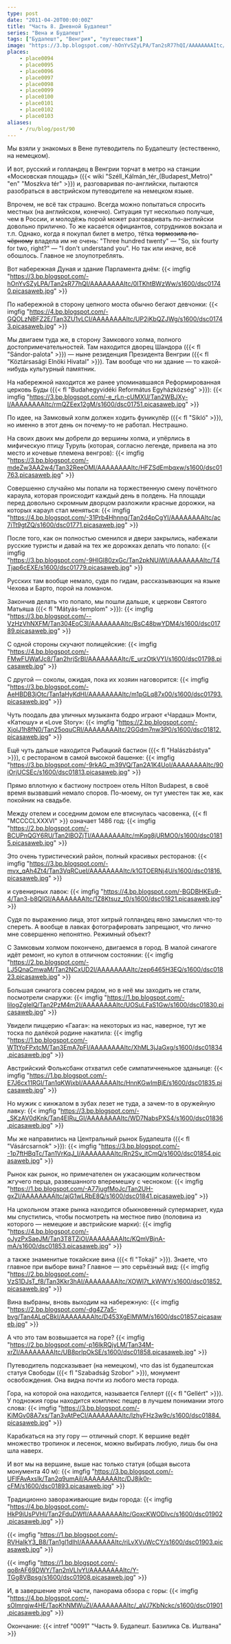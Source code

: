```yaml
---
type: post
date: "2011-04-20T00:00:00Z"
title: "Часть 8. Дневной Будапешт"
series: "Вена и Будапешт"
tags: ["Будапешт", "Венгрия", "путешествия"]
image: "https://3.bp.blogspot.com/-hOnYvSZyLPA/Tan2sR77hQI/AAAAAAAAItc/0lTKhtBWzWw/s1600/dsc01740.picasaweb.jpg"
places:
    - place0094
    - place0095
    - place0096
    - place0097
    - place0098
    - place0099
    - place0100
    - place0101
    - place0102
    - place0103
aliases:
    - /ru/blog/post/90
---
```


Мы взяли у знакомых в Вене путеводитель по Будапешту (естественно, на немецком).

И вот, русский и голландец в Венгрии торчат в метро на станции «Московская площадь» ({{< wiki "Széll_Kálmán_tér_(Budapest_Metro)" "en" "Moszkva tér" >}}) и, разговаривая по-английски, пытаются разобраться в австрийском путеводителе на немецком языке.

<!--more-->

Впрочем, не всё так страшно. Всегда можно попытаться спросить местных (на английском, конечно). Ситуация тут несколько получше, чем в России, и молодёжь порой может разговаривать по-английски довольно прилично. То же касается официантов, сотрудников вокзала и т.п. Однако, когда я покупал билет в метро, тётка ~~тормозила по-чёрному~~ владела им не очень: "Three hundred twenty" — "So, six fourty for two, right?" — "I don't understand you". Но так или иначе, всё обошлось. Главное не злоупотреблять.

Вот набережная Дуная и здание Парламента днём:
{{< imgfig "https://3.bp.blogspot.com/-hOnYvSZyLPA/Tan2sR77hQI/AAAAAAAAItc/0lTKhtBWzWw/s1600/dsc01740.picasaweb.jpg" >}}

По набережной в сторону цепного моста обычно бегают девчонки:
{{< imgfig "https://4.bp.blogspot.com/-GQOLzNBFZ2E/Tan3ZU1vLCI/AAAAAAAAItc/UP2jKbQZJWg/s1600/dsc01743.picasaweb.jpg" >}}

Мы двигаем туда же, в сторону Замкового холма, полного достопримечательностей. Там находится дворец Шандора ({{< fl "Sándor-palota" >}}) — ныне резиденция Президента Венгрии ({{< fl "Köztársasági Elnöki Hivatal" >}}). Там вообще что ни здание — то какой-нибудь культурный памятник.

На набережной находится же ранее упоминавшаяся Реформированная церковь Буды ({{< fl "Budahegyvidéki Református Egyházközség" >}}):
{{< imgfig "https://3.bp.blogspot.com/-e_rLn-cUMXU/Tan2WBJXy-I/AAAAAAAAItc/rmQZEex12gM/s1600/dsc01751.picasaweb.jpg" >}}

По идее, на Замковый холм должен ходить фуникулёр ({{< fl "Sikló" >}}), но именно в этот день он почему-то не работал. Нестрашно.

На своих двоих мы добрели до вершины холма, и упёрлись в мифическую птицу Туруль (которая, согласно легенде, привела на это место и кочевые племена венгров):
{{< imgfig "https://3.bp.blogspot.com/-mdeZw3AA2w4/Tan32ReeOMI/AAAAAAAAItc/HFZSdEmbqxw/s1600/dsc01763.picasaweb.jpg" >}}

Совершенно случайно мы попали на торжественную смену почётного караула, которая происходит каждый день в полдень. На площади перед довольно скромным дворцом разложили красные дорожки, на которых караул стал меняться:
{{< imgfig "https://4.bp.blogspot.com/-31Prb4Hhnng/Tan2d4pCgYI/AAAAAAAAItc/ac7iTt9gtZQ/s1600/dsc01771.picasaweb.jpg" >}}

После того, как он полностью сменился и двери закрылись, набежали русские туристы и давай на тех же дорожках делать что попало:
{{< imgfig "https://3.bp.blogspot.com/-9HlGl80zxGc/Tan2pkNUiWI/AAAAAAAAItc/T4Tjap6cEXE/s1600/dsc01779.picasaweb.jpg" >}}

Русских там вообще немало, судя по гидам, рассказывающих на языке Чехова и Барто, порой на ломаном.

Закончив делать что попало, мы пошли дальше, к церкови Святого Матьяша ({{< fl "Mátyás-templom" >}}):
{{< imgfig "https://3.bp.blogspot.com/--VzHzVhNXFM/Tan304EoC3I/AAAAAAAAItc/BsC48bwYDM4/s1600/dsc01789.picasaweb.jpg" >}}

С одной стороны скучают полицейские:
{{< imgfig "https://4.bp.blogspot.com/-FMwFUWafJc8/Tan2hrjSrBI/AAAAAAAAItc/E_urzOtkVYI/s1600/dsc01798.picasaweb.jpg" >}}

С другой — соколы, ожидая, пока их хозяин наговорится:
{{< imgfig "https://3.bp.blogspot.com/-AeHBDB3jOtc/Tan1aHyKdHI/AAAAAAAAItc/m1pGLq87x00/s1600/dsc01793.picasaweb.jpg" >}}

Чуть поодаль два уличных музыканта бодро играют «Чардаш» Монти, «Катюшу» и «Love Story»:
{{< imgfig "https://2.bp.blogspot.com/-XjolJ1h8fN0/Tan25oquCRI/AAAAAAAAItc/2GGdm7nw3P0/s1600/dsc01812.picasaweb.jpg" >}}

Ещё чуть дальше находится Рыбацкий бастион ({{< fl "Halászbástya" >}}), с рестораном в самой высокой башенке:
{{< imgfig "https://3.bp.blogspot.com/-9rkAG_m39VQ/Tan2A1K4UoI/AAAAAAAAItc/90iOrjUCSEc/s1600/dsc01813.picasaweb.jpg" >}}

Прямо вплотную к бастиону построен отель Hilton Budapest, в своё время вызвавший немало споров. По-моему, он тут уместен так же, как покойник на свадьбе.

Между отелем и соседним домом еле втиснулась часовенка, {{< fl "MCCCCLXXXVI" >}} означает 1486 год:
{{< imgfig "https://2.bp.blogspot.com/-BCUPnQGY6RU/Tan2IBOZjTI/AAAAAAAAItc/mKqg8jURMO0/s1600/dsc01815.picasaweb.jpg" >}}

Это очень туристический район, полный красивых ресторанов:
{{< imgfig "https://3.bp.blogspot.com/-mvx_qAh4Zt4/Tan3VqRCueI/AAAAAAAAItc/k1GTOERNj4U/s1600/dsc01816.picasaweb.jpg" >}}

и сувенирных лавок:
{{< imgfig "https://4.bp.blogspot.com/-BGDBHKEu9-4/Tan3-b8QlGI/AAAAAAAAItc/1Z8Ktsuz_t0/s1600/dsc01821.picasaweb.jpg" >}}

Судя по выражению лица, этот хитрый голландец явно замыслил что-то спереть. А вообще в лавках фотографировать запрещают, что лично мне совершенно непонятно. Режимный объект?

С Замковым холмом покончено, двигаемся в город. В малой синагоге идёт ремонт, но купол в отличном состоянии:
{{< imgfig "https://2.bp.blogspot.com/-LJ5QnaCmwaM/Tan2NCxUD2I/AAAAAAAAItc/zep6465H3EQ/s1600/dsc01823.picasaweb.jpg" >}}

Большая синагога совсем рядом, но в неё мы заходить не стали, посмотрели снаружи:
{{< imgfig "https://1.bp.blogspot.com/-IilogZglelQ/Tan2PzM4m2I/AAAAAAAAItc/UOSuLFaS1Gw/s1600/dsc01830.picasaweb.jpg" >}}

Увидели пиццерию «Гаага»: на некоторых из нас, наверное, тут же тоска по далёкой родине накатила:
{{< imgfig "https://1.bp.blogspot.com/-WTtYoFPxtcM/Tan3EmA7pFI/AAAAAAAAItc/XhML3jJaGxg/s1600/dsc01834.picasaweb.jpg" >}}

Австрийский Фольксбанк отхватил себе симпатичненькое зданьице:
{{< imgfig "https://1.bp.blogspot.com/-E7J6cx11RGI/Tan1qKWjxbI/AAAAAAAAItc/HnnKGwImBjE/s1600/dsc01835.picasaweb.jpg" >}}

Но мужик с кинжалом в зубах лезет не туда, а зачем-то в оружейную лавку:
{{< imgfig "https://3.bp.blogspot.com/-_SKzAV0dKnk/Tan4EIRu_GI/AAAAAAAAItc/WD7NabsPXS4/s1600/dsc01836.picasaweb.jpg" >}}

Мы же направились на Центральный рынок Будапешта ({{< fl "Vásárcsarnok" >}}):
{{< imgfig "https://3.bp.blogspot.com/--1p7ftHBqTc/Tan1VrKqJ_I/AAAAAAAAItc/Rn2Sv_itCmQ/s1600/dsc01854.picasaweb.jpg" >}}

Рынок как рынок, но примечателен он ужасающим количеством жгучего перца, развешанного вперемешку с чесноком:
{{< imgfig "https://1.bp.blogspot.com/-A77jugfMoJc/Tan2UH-gxZI/AAAAAAAAItc/ajG1wLRbE8Q/s1600/dsc01841.picasaweb.jpg" >}}

На цокольном этаже рынка находится обыкновенный супермаркет, куда мы спустились, чтобы посмотреть на местное пиво (половина из которого — немецкие и австрийские марки):
{{< imgfig "https://4.bp.blogspot.com/-oJyzPxSaeJM/Tan3T8TZiOI/AAAAAAAAItc/KQmVBjnA-mA/s1600/dsc01853.picasaweb.jpg" >}}

а также знаменитые токайские вина ({{< fl "Tokaji" >}}). Знаете, что главное при выборе вина? Главное — это серьёзный вид:
{{< imgfig "https://2.bp.blogspot.com/-VzS1DJsT_f8/Tan3Kkr3hAI/AAAAAAAAItc/XOWl7t_kWWY/s1600/dsc01852.picasaweb.jpg" >}}

Вина выбраны, вновь выходим на набережную:
{{< imgfig "https://2.bp.blogspot.com/-dg4Z7a5-bvg/Tan4ALqCBkI/AAAAAAAAItc/D453XgElMWM/s1600/dsc01857.picasaweb.jpg" >}}

А что это там возвышается на горе?
{{< imgfig "https://2.bp.blogspot.com/-p16IkRQjyLM/Tan34M-xrZI/AAAAAAAAItc/UB8prIpOkSE/s1600/dsc01858.picasaweb.jpg" >}}

Путеводитель подсказывает (на немецком), что das ist будапештская статуя Свободы ({{< fl "Szabadság Szobor" >}}), монумент освобождения. Она видна почти из любого места города.

Гора, на которой она находится, называется Геллерт ({{< fl "Gellért" >}}). У подножия горы находится комплекс пещер в лучшем понимании этого слова:
{{< imgfig "https://3.bp.blogspot.com/-KiMGv08A7xs/Tan3vAtPeCI/AAAAAAAAItc/lzhyFHz3w9c/s1600/dsc01884.picasaweb.jpg" >}}

Карабкаться на эту гору — отличный спорт. К вершине ведёт множество тропинок и лесенок, можно выбирать любую, лишь бы она шла наверх.

И вот мы на вершине, выше нас только статуя (общая высота монумента 40 м):
{{< imgfig "https://3.bp.blogspot.com/-UFIFAvAxsIk/Tan2q9umAiI/AAAAAAAAItc/DJ8jk0r-cFM/s1600/dsc01893.picasaweb.jpg" >}}

Традиционно завораживающие виды города:
{{< imgfig "https://4.bp.blogspot.com/-HkP9iUsPVHI/Tan2FduDWfI/AAAAAAAAItc/GoxcKWODIvc/s1600/dsc01902.picasaweb.jpg" >}}

{{< imgfig "https://1.bp.blogspot.com/-RVHaIkY3_B8/Tan1gl1dIhI/AAAAAAAAItc/riLvXVuWcCY/s1600/dsc01903.picasaweb.jpg" >}}

{{< imgfig "https://1.bp.blogspot.com/-qo8rAF69DWY/Tan2nVLIvYI/AAAAAAAAItc/Y-TGg8VBpsg/s1600/dsc01908.picasaweb.jpg" >}}

И, в завершение этой части, панорама обзора с горы:
{{< imgfig "https://4.bp.blogspot.com/-sOImrgjw4HE/TaoKhNMWuZI/AAAAAAAAItc/_aVJ7KbNckc/s1600/dsc01901.picasaweb.jpg" >}}

Окончание: {{< intref "0091" "Часть 9. Будапешт. Базилика Св. Иштвана" >}}
